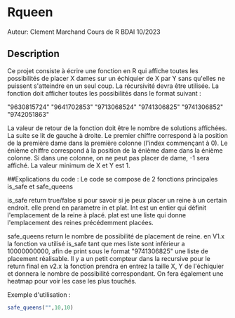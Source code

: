 # Rqueen
Auteur: Clement Marchand
Cours de R BDAI 10/2023

## Description

Ce projet consiste à écrire une fonction en R qui affiche toutes les possibilités de placer X dames sur un échiquier de X par Y sans qu'elles ne puissent s'atteindre en un seul coup. La récursivité devra être utilisée.
La fonction doit afficher toutes les possibilités dans le format suivant :

"9630815724"
"9641702853"
"9713068524"
"9741306825"
"9741306852"
"9742051863"

La valeur de retour de la fonction doit être le nombre de solutions affichées. La suite se lit de gauche à droite. Le premier chiffre correspond à la position de la première dame dans la première colonne (l'index commençant à 0). Le énième chiffre correspond à la position de la énième dame dans la énième colonne. Si dans une colonne, on ne peut pas placer de dame, -1 sera affiché. La valeur minimum de X et Y est 1.

##Explications du code :
Le code se compose de 2 fonctions principales is_safe et safe_queens

is_safe return true/false si pour savoir si je peux placer un reine à un certain endroit. elle prend en parametre in et plat. Int est un entier qui définit l'emplacement de la reine à placé. plat est une liste qui donne l'emplacement des reines précédemment placées.

safe_queens return le nombre de possibilité de placement de reine. 
en V1.x la fonction va utilisé is_safe tant que mes liste sont inférieur a 10000000000, afin de print sous le format "9741306825" une liste de placement réalisable. Il y a un petit compteur dans la recursive pour le return final
en v2.x la fonction prendra en entrez la taille X, Y de l'échiquier et donnera le nombre de possibilité correspondant. On fera également une heatmap pour voir les case les plus touchés.

Exemple d'utilisation :

```R
safe_queens("",10,10)
